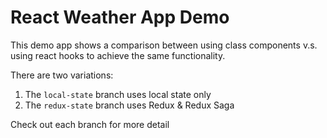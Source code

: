 # React Weather App Demo

This demo app shows a comparison between using class components v.s. using react hooks to achieve the same functionality.

There are two variations:

1. The `local-state` branch uses local state only
1. The `redux-state` branch uses Redux & Redux Saga

Check out each branch for more detail
